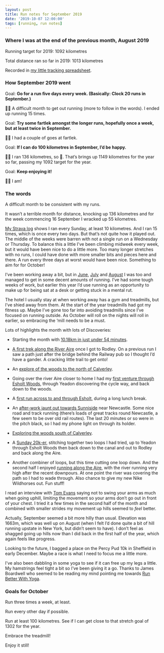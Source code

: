 ```yaml
---
layout: post
title: Run notes for September 2019
date: '2019-10-07 12:00:00'
tags: [running, run notes]
---
```

### Where I was at the end of the previous month, August 2019

Running target for 2019: 1092 kilometres

Total distance ran so far in 2019: 1013 kilometres

Recorded in [my little tracking spreadsheet](https://www.icloud.com/numbers/0cWhQqgPDF2FKXSnUdB79lWVw#2019_running).

### How September 2019 went

Goal: **Go for a run five days every week. (Basically: Clock 20 runs in September.)**

👎🏼 A difficult month to get out running (more to follow in the words). I ended up running 15 times.

Goal: **Try some fartlek amongst the longer runs, hopefully once a week, but at least twice in September.**

👍🏼 I had a couple of goes at fartlek.

Goal: **If I can do 100 kilometres in September, I’d be happy.**

👍🏼 I ran 136 kilometres, so 🙂. That’s brings up 1149 kilometres for the year so far, passing my 1092 target for the year.

Goal: **Keep enjoying it!**

👍🏼 I am!

### The words

A difficult month to be consistent with my runs.

It wasn’t a terrible month for distance, knocking up 136 kilometres and for the week commencing 16 September I wracked up 55 kilometres.

[My Strava log](https://www.strava.com/athletes/41247532/training/log?feature=last-4-weeks-calendar) shows I ran every Sunday, at least 10 kilometres. And I ran 15 times, which is once every two days. But that’s not quite how it played out. The middle of the weeks were barren with not a single run on a Wednesday or Thursday. To balance this a little I’ve been climbing midweek every week, but it would have been nice to do a little more. Too many longer stretches with no runs, I could have done with more smaller bits and pieces here and there. A run every three days at worst would have been nice. Something to aim for for October!

I’ve been working away a bit, but in [June](run-notes-2019-june/), [July](run-notes-2019-july/) and [August](run-notes-2019-august/) I was too and managed to get in some decent amounts of running. I’ve had some tough weeks of work, but earlier this year I’d use running as an opportunity to make up for being sat at a desk or getting stuck in a mental rut.

The hotel I usually stay at when working away has a gym and treadmills, but I’ve shied away from them. At the start of the year treadmills had got my fitness up. Maybe I’ve gone too far into avoiding treadmills since I’ve focused on running outside. As October will roll on the nights will roll in earlier, so embracing the ‘mill needs to be a must.

Lots of highlights the month with lots of Discoveries:

* Starting the month with [10.18km in just under 54 minutes](https://www.strava.com/activities/2670004296).
* [A first trek along the River Aire](https://www.strava.com/activities/2689896075) once I got to Rodley. On a previous run I saw a path just after the bridge behind the Railway pub so I thought I’d have a gander. A cracking little trail to get onto!
* An [explore of the woods to the north of Calverley](https://www.strava.com/activities/2696665066).
* Going over the river Aire closer to home I had my [first venture through Esholt Woods](https://www.strava.com/activities/2710148143), through Yeadon discovering the cycle way, and back down to the woods.
* A [first run across to and through Esholt](https://www.strava.com/activities/2713637392), during a long lunch break.
* An [after-work jaunt out towards Sunniside](https://www.strava.com/activities/2717565577) near Newcastle. Some nice road and track running (there’s loads of great tracks round Newcastle, a few seem to be over old rail routes). The last 20 minutes or so were in the pitch black, so I had my phone light on through its holder.
* [Exploring the woods south of Calverley](https://www.strava.com/activities/2726789057).

* A [Sunday 20k-er](https://www.strava.com/activities/2730078535), stitching together two loops I had tried, up to Yeadon through Esholt Woods then back down to the canal and out to Rodley and back along the Aire.

* Another combiner of loops, but this time cutting one loop down. And the second half I enjoyed [running along the Aire](https://www.strava.com/activities/2749696601), with the river running very high after the recent downpours. At one point the river was covering the path so I had to wade through. Also chance to give my new Nike Wildhorses out. Fun stuff!

I read an interview with [Tom Evans](https://twitter.com/tomevansultra) saying not to swing your arms as much when going uphill, limiting the movement so your arms don’t go out in front of your chest. I tried it a few times in the second half of the month and combined with smaller strides my movement up hills seemed to _feel_ better.

Actually, September seemed a bit more hilly than usual. Elevation was 1663m, which was well up on August (when I felt I’d done quite a bit of hill running upstate in New York, but didn’t seem to have). I don’t feel as shagged going up hills now than I did back in the first half of the year, which again feels like progress.

Looking to the future, I bagged a place on the Percy Pud 10k in Sheffield in early December. Maybe a race is what I need to focus me a little more.

I've also been dabbling in some yoga to see if it can free up my legs a little. My hamstrings feel tight a bit so I’ve been giving it a go. Thanks to James Boardwell who seemed to be reading my mind pointing me towards [Run Better With Yoga](https://instagram.com/runbetterwithyoga?igshid=wenkdkq46iqi).

### Goals for October

Run three times a week, at least.

Run every other day if possible.

Run at least 100 kilometres. See if I can get close to that stretch goal of 1302 for the year.

Embrace the treadmill!

Enjoy it still!
